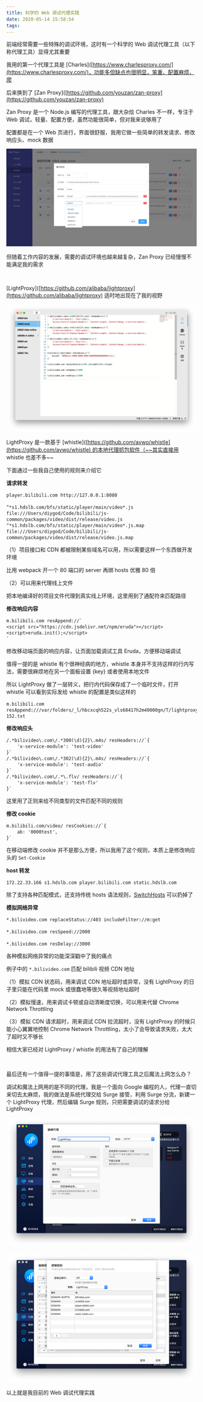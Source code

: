```yaml
---
title: 科学的 Web 调试代理实践
date: 2020-05-14 15:58:54
tags:
---
```


前端经常需要一些特殊的调试环境，这时有一个科学的 Web 调试代理工具（以下称代理工具）显得尤其重要<!--more-->

我用的第一个代理工具是 [Charles]([https://www.charlesproxy.com/](https://www.charlesproxy.com/)，功能多但缺点也很明显，笨重、配置麻烦，爬

后来换到了 [Zan Proxy]([https://github.com/youzan/zan-proxy](https://github.com/youzan/zan-proxy)

Zan Proxy 是一个 Node.js 编写的代理工具，跟大杂烩 Charles 不一样，专注于 Web 调试，轻量、配置方便，虽然功能很简单，但对我来说够用了

配置都是在一个 Web 页进行，界面很舒服，我用它做一些简单的转发请求、修改响应头、mock 数据

![](/images/web-debugging2.jpg)

但随着工作内容的发展，需要的调试环境也越来越复杂，Zan Proxy 已经慢慢不能满足我的需求

&nbsp;

[LightProxy]([https://github.com/alibaba/lightproxy](https://github.com/alibaba/lightproxy) 适时地出现在了我的视野

![](/images/web-debugging3.png)

LightProxy 是一款基于 [whistle]([https://github.com/avwo/whistle](https://github.com/avwo/whistle) 的本地代理抓包软件（~~其实直接用 whistle 也差不多~~

下面通过一些我自己使用的规则来介绍它

**请求转发**

```
player.bilibili.com http://127.0.0.1:8080

^*s1.hdslb.com/bfs/static/player/main/video*.js file:///Users/diygod/Code/bilibili/js-common/packages/video/dist/release/video.js
^*s1.hdslb.com/bfs/static/player/main/video*.js.map file:///Users/diygod/Code/bilibili/js-common/packages/video/dist/release/video.js.map
```

（1）项目接口和 CDN 都被限制某些域名可以用，所以需要这样一个东西做开发环境

比用 webpack 开一个 80 端口的 server 再绑 hosts 优雅 80 倍

（2）可以用来代理线上文件

把本地编译好的项目文件代理到真实线上环境，这里用到了通配符来匹配路径

**修改响应内容**

```
m.bilibili.com resAppend://`
<script src="https://cdn.jsdelivr.net/npm/eruda"></script>
<script>eruda.init();</script>
`
```

修改移动端页面的响应内容，让页面加载调试工具 Eruda，方便移动端调试

值得一提的是 whistle 有个很神经病的地方，whistle 本身并不支持这样的行内写法，需要很麻烦地在另一个面板设置 {key} 或者使用本地文件

所以 LightProxy 做了一层转义，把行内代码保存成了一个临时文件，打开 whistle 可以看到实际发给 whistle 的配置是类似这样的

```
m.bilibili.com resAppend:///var/folders/_l/hbcxcqh522s_vls68417h2m40000gn/T/lightproxy/0-152.txt
```

**修改响应头**

```
/.*bilivideo\.com\/.*300(\d){2}\.m4s/ resHeaders://`{
    'x-service-module': 'test-video'
}`
/.*bilivideo\.com\/.*302(\d){2}\.m4s/ resHeaders://`{
    'x-service-module': 'test-audio'
}`
/.*bilivideo\.com\/.*\.flv/ resHeaders://`{
    'x-service-module': 'test-flv'
}`
```

这里用了正则来给不同类型的文件匹配不同的规则

**修改 cookie**

```
m.bilibili.com/video/ resCookies://`{
    ab: '0000test',
}`
```

在移动端修改 cookie 并不是那么方便，所以我用了这个规则，本质上是修改响应头的 `Set-Cookie`

**host 转发**

```
172.22.33.166 s1.hdslb.com player.bilibili.com static.hdslb.com
```

除了支持各种匹配模式，还支持传统 hosts 语法规则，[SwitchHosts](https://github.com/oldj/SwitchHosts) 可以扔掉了

**模拟网络异常**

```
*.bilivideo.com replaceStatus://403 includeFilter://m:get

*.bilivideo.com resSpeed://2000

*.bilivideo.com resDelay://3000
```

各种模拟网络异常的功能深深戳中了我的痛点

例子中的 `*.bilivideo.com` 匹配 bilibili 视频 CDN 地址

（1）模拟 CDN 状态码，用来调试 CDN 地址超时或异常，没有 LightProxy 的日子里只能在代码里 mock 或很蠢地等很久等视频地址超时

（2）模拟慢速，用来调试卡顿或自动清晰度切换，可以用来代替 Chrome Network Throttling

（3）模拟 CDN 请求超时，用来调试 CDN 拉流超时，没有 LightProxy 的时候只能小心翼翼地控制 Chrome Network Throttling，太小了会导致请求失败，太大了超时又不够长

相信大家已经对 LightProxy / whistle 的用法有了自己的理解

&nbsp;

最后还有一个值得一提的事情是，用了这些调试代理工具之后魔法上网怎么办？

调试和魔法上网用的是不同的代理，我是一个面向 Google 编程的人，代理一直切来切去太麻烦，我的做法是系统代理交给 Surge 接管，利用 Surge 分流，新建一个 LightProxy 代理，然后编辑 Surge 规则，只把需要调试的请求分给 LightProxy

![](/images/web-debugging5.png)

![](/images/web-debugging4.png)

以上就是我目前的 Web 调试代理实践